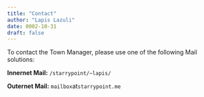 ```yaml
---
title: "Contact"
author: "Lapis Lazuli"
date: 0002-10-31
draft: false
---
```


To contact the Town Manager, please use one of the following Mail solutions:

**Innernet Mail:** `/starrypoint/~lapis/`

**Outernet Mail:** `mailbox`at`starrypoint.me`
